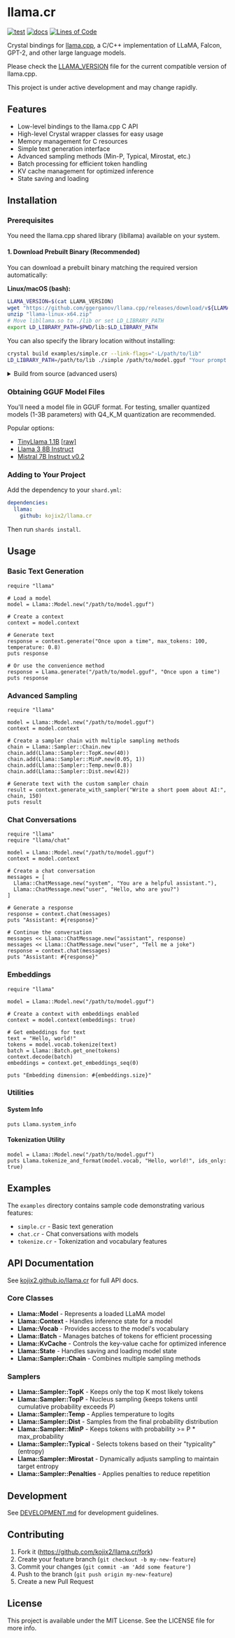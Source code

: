 # llama.cr

[![test](https://github.com/kojix2/llama.cr/actions/workflows/test.yml/badge.svg)](https://github.com/kojix2/llama.cr/actions/workflows/test.yml)
[![docs](https://img.shields.io/badge/docs-latest-blue.svg)](https://kojix2.github.io/llama.cr)
[![Lines of Code](https://img.shields.io/endpoint?url=https%3A%2F%2Ftokei.kojix2.net%2Fbadge%2Fgithub%2Fkojix2%2Fllama.cr%2Flines)](https://tokei.kojix2.net/github/kojix2/llama.cr)

Crystal bindings for [llama.cpp](https://github.com/ggml-org/llama.cpp), a C/C++ implementation of LLaMA, Falcon, GPT-2, and other large language models.

Please check the [LLAMA_VERSION](LLAMA_VERSION) file for the current compatible version of llama.cpp.

This project is under active development and may change rapidly.

## Features

- Low-level bindings to the llama.cpp C API
- High-level Crystal wrapper classes for easy usage
- Memory management for C resources
- Simple text generation interface
- Advanced sampling methods (Min-P, Typical, Mirostat, etc.)
- Batch processing for efficient token handling
- KV cache management for optimized inference
- State saving and loading

## Installation

### Prerequisites

You need the llama.cpp shared library (libllama) available on your system.

#### 1. Download Prebuilt Binary (Recommended)

You can download a prebuilt binary matching the required version automatically:

**Linux/macOS (bash):**

```sh
LLAMA_VERSION=$(cat LLAMA_VERSION)
wget "https://github.com/ggerganov/llama.cpp/releases/download/v${LLAMA_VERSION}/llama-linux-x64.zip"
unzip "llama-linux-x64.zip"
# Move libllama.so to ./lib or set LD_LIBRARY_PATH
export LD_LIBRARY_PATH=$PWD/lib:$LD_LIBRARY_PATH
```

You can also specify the library location without installing:

```bash
crystal build examples/simple.cr --link-flags="-L/path/to/lib"
LD_LIBRARY_PATH=/path/to/lib ./simple /path/to/model.gguf "Your prompt here"
```

<details>
<summary>Build from source (advanced users)</summary>

You can build llama.cpp from source if you prefer:

```bash
git clone https://github.com/ggml-org/llama.cpp.git
cd llama.cpp
git checkout v$(cat ../LLAMA_VERSION)
mkdir build && cd build
cmake ..
cmake --build . --config Release
sudo cmake --install .
sudo ldconfig
```

</details>

### Obtaining GGUF Model Files

You'll need a model file in GGUF format. For testing, smaller quantized models (1-3B parameters) with Q4_K_M quantization are recommended.

Popular options:

- [TinyLlama 1.1B](https://huggingface.co/TheBloke/TinyLlama-1.1B-Chat-v1.0-GGUF) [[raw]](https://huggingface.co/TheBloke/TinyLlama-1.1B-Chat-v1.0-GGUF/resolve/main/tinyllama-1.1b-chat-v1.0.Q4_K_M.gguf)
- [Llama 3 8B Instruct](https://huggingface.co/mmnga/Meta-Llama-3-70B-Instruct-gguf)
- [Mistral 7B Instruct v0.2](https://huggingface.co/TheBloke/Mistral-7B-Instruct-v0.2-GGUF)

### Adding to Your Project

Add the dependency to your `shard.yml`:

```yaml
dependencies:
  llama:
    github: kojix2/llama.cr
```

Then run `shards install`.

## Usage

### Basic Text Generation

```crystal
require "llama"

# Load a model
model = Llama::Model.new("/path/to/model.gguf")

# Create a context
context = model.context

# Generate text
response = context.generate("Once upon a time", max_tokens: 100, temperature: 0.8)
puts response

# Or use the convenience method
response = Llama.generate("/path/to/model.gguf", "Once upon a time")
puts response
```

### Advanced Sampling

```crystal
require "llama"

model = Llama::Model.new("/path/to/model.gguf")
context = model.context

# Create a sampler chain with multiple sampling methods
chain = Llama::Sampler::Chain.new
chain.add(Llama::Sampler::TopK.new(40))
chain.add(Llama::Sampler::MinP.new(0.05, 1))
chain.add(Llama::Sampler::Temp.new(0.8))
chain.add(Llama::Sampler::Dist.new(42))

# Generate text with the custom sampler chain
result = context.generate_with_sampler("Write a short poem about AI:", chain, 150)
puts result
```

### Chat Conversations

```crystal
require "llama"
require "llama/chat"

model = Llama::Model.new("/path/to/model.gguf")
context = model.context

# Create a chat conversation
messages = [
  Llama::ChatMessage.new("system", "You are a helpful assistant."),
  Llama::ChatMessage.new("user", "Hello, who are you?")
]

# Generate a response
response = context.chat(messages)
puts "Assistant: #{response}"

# Continue the conversation
messages << Llama::ChatMessage.new("assistant", response)
messages << Llama::ChatMessage.new("user", "Tell me a joke")
response = context.chat(messages)
puts "Assistant: #{response}"
```

### Embeddings

```crystal
require "llama"

model = Llama::Model.new("/path/to/model.gguf")

# Create a context with embeddings enabled
context = model.context(embeddings: true)

# Get embeddings for text
text = "Hello, world!"
tokens = model.vocab.tokenize(text)
batch = Llama::Batch.get_one(tokens)
context.decode(batch)
embeddings = context.get_embeddings_seq(0)

puts "Embedding dimension: #{embeddings.size}"
```

### Utilities

#### System Info

```crystal
puts Llama.system_info
```

#### Tokenization Utility

```crystal
model = Llama::Model.new("/path/to/model.gguf")
puts Llama.tokenize_and_format(model.vocab, "Hello, world!", ids_only: true)
```

## Examples

The `examples` directory contains sample code demonstrating various features:

- `simple.cr` - Basic text generation
- `chat.cr` - Chat conversations with models
- `tokenize.cr` - Tokenization and vocabulary features

## API Documentation

See [kojix2.github.io/llama.cr](https://kojix2.github.io/llama.cr) for full API docs.

### Core Classes

- **Llama::Model** - Represents a loaded LLaMA model
- **Llama::Context** - Handles inference state for a model
- **Llama::Vocab** - Provides access to the model's vocabulary
- **Llama::Batch** - Manages batches of tokens for efficient processing
- **Llama::KvCache** - Controls the key-value cache for optimized inference
- **Llama::State** - Handles saving and loading model state
- **Llama::Sampler::Chain** - Combines multiple sampling methods

### Samplers

- **Llama::Sampler::TopK** - Keeps only the top K most likely tokens
- **Llama::Sampler::TopP** - Nucleus sampling (keeps tokens until cumulative probability exceeds P)
- **Llama::Sampler::Temp** - Applies temperature to logits
- **Llama::Sampler::Dist** - Samples from the final probability distribution
- **Llama::Sampler::MinP** - Keeps tokens with probability >= P \* max_probability
- **Llama::Sampler::Typical** - Selects tokens based on their "typicality" (entropy)
- **Llama::Sampler::Mirostat** - Dynamically adjusts sampling to maintain target entropy
- **Llama::Sampler::Penalties** - Applies penalties to reduce repetition

## Development

See [DEVELOPMENT.md](DEVELOPMENT.md) for development guidelines.

## Contributing

1. Fork it (<https://github.com/kojix2/llama.cr/fork>)
2. Create your feature branch (`git checkout -b my-new-feature`)
3. Commit your changes (`git commit -am 'Add some feature'`)
4. Push to the branch (`git push origin my-new-feature`)
5. Create a new Pull Request

## License

This project is available under the MIT License. See the LICENSE file for more info.
